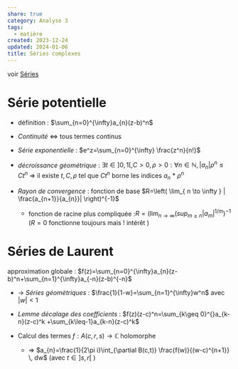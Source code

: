 ```yaml
---  
share: true  
category: Analyse 3  
tags:  
  - matière  
created: 2023-12-24  
updated: 2024-01-06  
title: Séries complexes  
---  
```

  
voir [Séries](S%C3%A9ries.md)  
# Série potentielle  
  
- définition : $\sum_{n=0}^{\infty}a_{n}(z-b)^n$  
  
- *Continuité* ⇔ tous termes continus  
  
- *Série exponentielle* : $e^z=\sum_{n=0}^{\infty} \frac{z^n}{n!}$  
  
- *décroissance géométrique* : $\exists t \in]0,1[,C>0,\rho>0:\forall n\in\mathbb{N} ,|a_{n}|\rho^n\leq Ct^n$ ⇒ il existe $t,C,\rho$ tel que $Ct^n$ borne les indices $a_{n}$ * $\rho^n$  
  
  
- *Rayon de convergence* : fonction de base $R=\left( \lim_{ n \to \infty } | \frac{a_{n+1}}{a_{n}}| \right)^{-1}$  
	- fonction de racine plus compliquée :$R=\left( \lim_{ n \to \infty } (sup_{m\geq n}| a_{m}|^{1/m} \right)^{-1}$ ($R=0$ fonctionne toujours mais ! intérêt )  
  
# Séries de Laurent  
approximation globale : $f(z)=\sum_{n=0}^{\infty}a_{n}(z-b)^n+\sum_{n=1}^{\infty}a_{-n}(z-b)^{-n}$  
  
- → *Séries géométriques* : $\frac{1}{1-w}=\sum_{n=1}^{\infty}w^n$ avec $|w|<1$  
  
- *Lemme décalage des coefficients* : $f(z)(z-c)^n=\sum_{k\geq 0}^{}a_{k-n}(z-c)^k +\sum_{k\leq-1}a_{k-n}(z-c)^k$  
  
- Calcul des termes $f:A(c, r, s) \to \mathbb{C}$ holomorphe  
	- ⇒ $a_{n}=\frac{1}{2\pi i}\int_{\partial B(c,t)} \frac{f(w)}{(w-c)^{n+1}}  \, dw$ (avec $t\in ]s,r[$ )  
